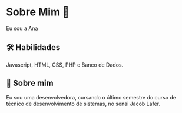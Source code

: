 # Sobre Mim 🍄

Eu sou a Ana





## 🛠 Habilidades
Javascript, HTML, CSS, PHP e Banco de Dados.


## 🚀 Sobre mim
Eu sou uma desenvolvedora, cursando o último semestre do curso de técnico de desenvolvimento de sistemas, no senai Jacob Lafer. 

